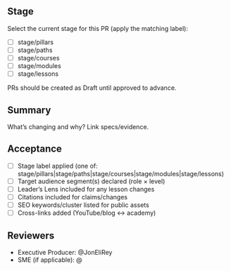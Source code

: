 ## Stage

Select the current stage for this PR (apply the matching label):
- [ ] stage/pillars
- [ ] stage/paths
- [ ] stage/courses
- [ ] stage/modules
- [ ] stage/lessons

PRs should be created as Draft until approved to advance.

## Summary
What’s changing and why? Link specs/evidence.

## Acceptance
- [ ] Stage label applied (one of: stage/pillars|stage/paths|stage/courses|stage/modules|stage/lessons)
- [ ] Target audience segment(s) declared (role × level)
- [ ] Leader’s Lens included for any lesson changes
- [ ] Citations included for claims/changes
- [ ] SEO keywords/cluster listed for public assets
- [ ] Cross-links added (YouTube/blog ↔ academy)

## Reviewers
- Executive Producer: @JonEliRey
- SME (if applicable): @<username>

